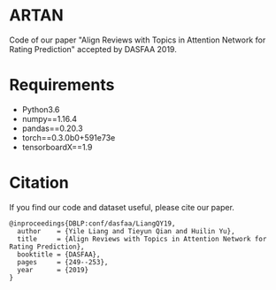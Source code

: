 # ARTAN
Code of our paper "Align Reviews with Topics in Attention Network for Rating Prediction" accepted by DASFAA 2019.

# Requirements
* Python3.6
* numpy==1.16.4
* pandas==0.20.3
* torch==0.3.0b0+591e73e
* tensorboardX==1.9

# Citation
If you find our code and dataset useful, please cite our paper.

```
@inproceedings{DBLP:conf/dasfaa/LiangQY19,
  author    = {Yile Liang and Tieyun Qian and Huilin Yu},
  title     = {Align Reviews with Topics in Attention Network for Rating Prediction},
  booktitle = {DASFAA},
  pages     = {249--253},
  year      = {2019}
}
```
